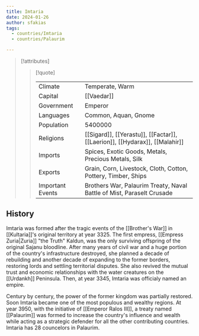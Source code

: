 ```yaml
---
title: Imtaria
date: 2024-01-26
author: sfakias
tags:
  - countries/Imtaria
  - countries/Palaurim

---
```

> [!attributes]
> 
> > [!quote]
> >
> > | | |
> > | --- | --- |
> > | Climate | Temperate, Warm |
> > | Capital | [[Vaedar]] |
> > | Government | Emperor |
> > | Languages | Common, Aquan, Gnome |
> > | Population | 5400000 |
> > | Religions | [[Sigard]], [[Yerastu]], [[Factar]], [[Laerion]], [[Hydarax]], [[Malahir]] |
> > | Imports | Spices, Exotic Goods, Metals, Precious Metals, Silk |
> > | Exports | Grain, Corn, Livestock, Cloth, Cotton, Pottery, Timber, Ships |
> > | Important Events | Brothers War, Palaurim Treaty, Naval Battle of Mist, Paraselt Crusade |
 
## History

 Imtaria was formed after the tragic events of the [[Brother's War]] in [[Kultaria]]'s original territory at year 3325. The first empress, [[Empress Zuria|Zuria]] "the Truth" Kaldun, was the only surviving offspring of the original Sajanu bloodline. After many years of civil war and a huge portion of the country's infrastructure destroyed, she planned a decade of rebuilding and another decade of expanding to the former borders, restoring lords and settling territorial disputes. She also revived the mutual trust and economic relationships with the water creatures on the [[Urdankh]] Peninsula. Then, at year 3345, Imtaria was officialy named an empire.

 Century by century, the power of the former kingdom was partially restored. Soon Imtaria became one of the most populous and wealthy regions. At year 3950, with the initiative of [[Emperor Ralos III]], a treaty named [[Palaurim]] was formed to increase the country's influence and wealth while acting as a strategic defender for all the other contributing countries. Imtaria has 28 councelors in Palaurim.
